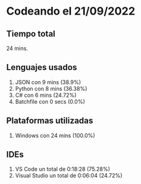 # Codeando el 21/09/2022

## Tiempo total
24 mins.

## Lenguajes usados
1. JSON con 9 mins (38.9%)
1. Python con 8 mins (36.38%)
1. C# con 6 mins (24.72%)
1. Batchfile con 0 secs (0.0%)

## Plataformas utilizadas
1. Windows con 24 mins (100.0%)

## IDEs
1. VS Code un total de 0:18:28 (75.28%)
1. Visual Studio un total de 0:06:04 (24.72%)

